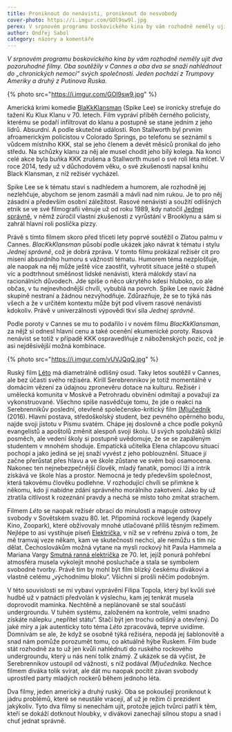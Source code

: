 ```yaml
---
title: Proniknout do nenávisti, proniknout do nesvobody
cover-photo: https://i.imgur.com/GOl9sw9l.jpg
perex: V srpnovém programu boskovického kina by vám rozhodně neměly ujít dva pozoruhodné filmy, které se snaží nahlédnout do „chronických nemocí“ svých společností.
author: Ondřej Sabol
category: názory a komentáře
---
```


*V srpnovém programu boskovického kina by vám rozhodně neměly ujít dva pozoruhodné filmy. Oba soutěžily v Cannes a oba dva se snaží nahlédnout do „chronických nemocí“ svých společností. Jeden pochází z Trumpovy Ameriky a druhý z Putinova Ruska.* 

{% photo src="https://i.imgur.com/GOl9sw9.jpg" %}

Americká krimi komedie [BlaKkKlansman](https://www.csfd.cz/film/603877-blackkklansman/) (Spike Lee) se ironicky strefuje do tažení Ku Klux Klanu v 70. letech. Film vypráví příběh černého policisty, kterému se podaří infiltrovat do klanu a postupně se stane jedním z jeho lídrů. Absurdní. A podle skutečné události. Ron Stallworth byl prvním afroamerickým policistou v Colorado Springs, po telefonu se seznámil s vůdcem místního KKK, stal se jeho členem a devět měsíců pronikal do jeho středu. Na schůzky klanu za něj ale musel chodit jeho bílý kolega. Na konci celé akce byla buňka KKK zrušena a Stallworth musel o své roli léta mlčet. V roce 2014, tedy už v důchodovém věku, o své zkušenosti napsal knihu Black Klansman, z níž režisér vycházel.

Spike Lee se k tématu staví s nadhledem a humorem, ale rozhodně jej nezlehčuje, abychom se jenom zasmáli a mávli nad ním rukou. Je to pro něj zásadní a především osobní záležitost. Rasové nenávisti a soužití odlišných etnik se ve své filmografii věnuje už od roku 1989, kdy natočil [Jednej správně](https://www.csfd.cz/film/5799-jednej-spravne/), v němž zúročil vlastní zkušenosti z vyrůstání v Brooklynu a sám si zahrál hlavní roli poslíčka pizzy.

Právě s tímto filmem skoro před třiceti lety poprvé soutěžil o Zlatou palmu v Cannes. *BlacKkKlansman* působí podle ukázek jako návrat k tématu i stylu *Jednej správně*, což je dobrá zpráva. V tomto filmu prokázal režisér cit pro mísení absurdního humoru s vážností tématu. Humorem téma nezplošťuje, ale naopak na něj může ještě více zaostřit, vyhrotit situace ještě o stupeň víc a podtrhnout směšnost lidské nenávisti, která málokdy staví na racionálních důvodech. Jde spíše o něco ukrytého kdesi hluboko, co ale občas, v tu nejnevhodnější chvíli, vybublá na povrch. Spike Lee navíc žádné skupině nestraní a žádnou nezvýhodňuje. Zdůrazňuje, že se to týká nás všech a že v určitém kontextu může být pod vlivem rasové nenávisti kdokoliv. Právě v univerzálnosti výpovědi tkví síla *Jednej správně*.

Podle poroty v Cannes se mu to podařilo i v novém filmu *BlacKkKlansman*, za nějž si odnesl hlavní cenu a také ocenění ekumenické poroty. Rasová nenávist se totiž v případě KKK ospravedlňuje z náboženských pozic, což je asi nejděsivější možná kombinace.

{% photo src="https://i.imgur.com/vUVJQqQ.jpg" %}

Ruský film [Léto](https://www.csfd.cz/film/617503-leto/) má diametrálně odlišný osud. Taky letos soutěžil v Cannes, ale bez účasti svého režiséra. Kirill Serebrennikov je totiž momentálně v domácím vězení za údajnou zpronevěru dotace na kulturu. Režisér i umělecká komunita v Moskvě a Petrohradu obvinění odmítají a považují za vykonstruované. Všechno spíše nasvědčuje tomu, že jde o reakci na Serebrennikův poslední, otevřeně společensko-kritický film [(M)učedník](https://www.csfd.cz/film/204724-m-ucednik/) (2016). Hlavní postava, středoškolský student, bez pevného opěrného bodu, najde svoji jistotu v Písmu svatém. Chápe jej doslovně a chce podle pokynů evangelistů a apoštolů změnit alespoň svoji školu. U svých spolužáků sklízí posměch, ale vedení školy si postupně uvědomuje, že se se zapáleným studentem v mnohém shoduje. Empatická učitelka Elena chlapcovu situaci pochopí a jako jediná se jej snaží vyvést z jeho poblouznění. Situace jí začne přerůstat přes hlavu a ve škole zůstane ve svém boji osamocena. Nakonec ten nejnebezpečnější člověk, mladý fanatik, pomocí lží a intrik získává ve škole hlas a prostor. Nemocná je tedy především společnost, která takovému člověku podlehne. V rozhodující chvíli se přimkne k někomu, kdo jí nabídne zdání správného morálního zakotvení. Jako by už ztratila citlivost k rozeznání pravdy a nechá se místo toho zmítat strachem. 

Filmem *Léto* se naopak režisér obrací do minulosti a mapuje ostrovy svobody v Sovětském svazu 80. let. Připomíná rockové legendy (kapely Kino, Zoopark), které obživovaly mnohé utlačované příliš těsným režimem. Nejlépe to asi vystihuje píseň [Električka](https://www.youtube.com/watch?v=4lhxm6_aqAA), v níž se v refrénu zpívá o tom, že mě tramvaj veze někam, kam ve skutečnosti nechci, ale nemůžu s tím nic dělat. Čechoslovákům možná vytane na mysli rockový hit Pavla Hammela a Mariana Vargy [Smutná ranná električka](https://www.youtube.com/watch?v=eBpBcHlhk30) ze 70. let, jejíž ponurá pohřební atmosféra musela vykolejit mnohé posluchače a stala se symbolem svobodné tvorby. Právě tím by mohl být film blízký českému divákovi a vlastně celému „východnímu bloku“. Všichni si prošli něčím podobným.

V této souvislosti se mi vybaví vyprávění Filipa Topola, který byl kvůli své hudbě už v patnácti předvolán k výslechu, kam jej tenkrát musela doprovodit maminka. Nechtěně a neplánovaně se stal součástí undergroundu. V tuhém systému, založeném na kontrole, velmi snadno získáte nálepku „nepřítel státu“. Stačí být jen trochu odlišný a otevřený. Do jaké míry a jak autenticky toto téma *Léto* zpracovává, teprve uvidíme. Domnívám se ale, že když se osobně týká režiséra, nepodá jej šablonovitě a snad nám pomůže porozumět tomu, co aktuálně hýbe Ruskem. Film bude stát rozhodně za to už jen kvůli nahlédnutí do ruského rockového undergroundu, který u nás není tolik známý. Z ukázek se dá vyčíst, že Serebrennikov ustoupil od vážnosti, s níž podával *(M)učedníka*. Nechce filmem diváka tolik svírat, ale dát mu naopak pocítit závan svobody uprostřed party mladých rockerů během jednoho léta.

Dva filmy, jeden americký a druhý ruský. Oba se pokoušejí proniknout k jádru problémů, které se neustále vracejí, ať už je režim či prezident jakýkoliv. Tyto dva filmy si nenechám ujít, protože jejich tvůrci patří k těm, kteří se dokáží dotknout hloubky, v divákovi zanechají silnou stopu a snad i chuť jednat správně.
